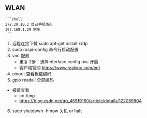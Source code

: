 ## WLAN 
	```shell
    172.20.10.2 自己手机热点
	192.168.1.29 家里
    ```
1. 远程连接下载 sudo apt-get install xrdp
2. sudo raspi-config 命令行启动配置
3. vnc 配置 
    * 重复 2步：选择interface config nvc 开启
    * 客户端官网 https://www.realvnc.com/en/
4. pinout 查看板载编码
5. gpio readall 全部编码 
*  报错查看 
    * cd /tmp
    * https://blog.csdn.net/qq_46919160/article/details/122069804
6. sudo shutdown -h now 关机 or halt